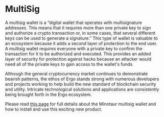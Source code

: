 # MultiSig

A multisig wallet is a “digital wallet that operates with multisignature addresses. This means that it requires more than one private key to sign and authorize a crypto transaction or, in some cases, that several different keys can be used to generate a signature.” This type of wallet is valuable to an ecosystem because it adds a second layer of protection to the end user. A multisig wallet requires everyone with a private key to confirm the transaction for it to be authorized and executed. This provides an added layer of security for protection against hacks because an attacker would need all of the private keys to gain access to the wallet's funds.

Although the general cryptocurrency market continues to demonstrate bearish patterns, the ethos of Ergo stands strong with numerous developers and projects working to help build the new standard of blockchain security and utility. Intricate technological solutions and applications are consistently being brought forth in the Ergo ecosystem.

Please read [this page](minotaur-multisig.md) for full details about the Minotaur multisig wallet and how to install and use this exciting new product.
